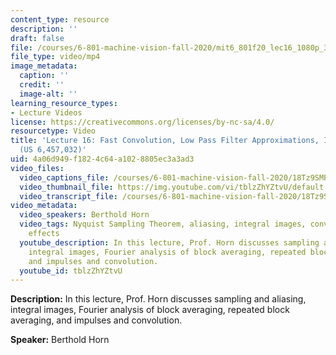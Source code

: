 ```yaml
---
content_type: resource
description: ''
draft: false
file: /courses/6-801-machine-vision-fall-2020/mit6_801f20_lec16_1080p_360p_16_9.mp4
file_type: video/mp4
image_metadata:
  caption: ''
  credit: ''
  image-alt: ''
learning_resource_types:
- Lecture Videos
license: https://creativecommons.org/licenses/by-nc-sa/4.0/
resourcetype: Video
title: 'Lecture 16: Fast Convolution, Low Pass Filter Approximations, Integral Images
  (US 6,457,032)'
uid: 4a06d949-f182-4c64-a102-8805ec3a3ad3
video_files:
  video_captions_file: /courses/6-801-machine-vision-fall-2020/18Tz9SMPU50GRZXbSSXQbIc197qnxKJH7_transcript.webvtt
  video_thumbnail_file: https://img.youtube.com/vi/tblzZhYZtvU/default.jpg
  video_transcript_file: /courses/6-801-machine-vision-fall-2020/18Tz9SMPU50GRZXbSSXQbIc197qnxKJH7_transcript.pdf
video_metadata:
  video_speakers: Berthold Horn
  video_tags: Nyquist Sampling Theorem, aliasing, integral images, convolution, warping
    effects
  youtube_description: In this lecture, Prof. Horn discusses sampling and aliasing,
    integral images, Fourier analysis of block averaging, repeated block averaging,
    and impulses and convolution.
  youtube_id: tblzZhYZtvU
---
```

**Description:** In this lecture, Prof. Horn discusses sampling and aliasing, integral images, Fourier analysis of block averaging, repeated block averaging, and impulses and convolution.

**Speaker:** Berthold Horn